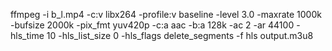 ffmpeg -i b_l.mp4 -c:v libx264 -profile:v baseline -level 3.0 -maxrate 1000k -bufsize 2000k -pix_fmt yuv420p -c:a aac -b:a 128k -ac 2 -ar 44100 -hls_time 10 -hls_list_size 0 -hls_flags delete_segments -f hls output.m3u8
